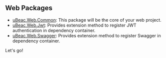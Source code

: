 ## Web Packages

- [uBeac.Web.Common](uBeac.Core.Web.Common): This package will be the core of your web project.
- [uBeac.Web.Jwt](uBeac.Core.Web.Jwt): Provides extension method to register JWT authentication in dependency container.
- [uBeac.Web.Swagger](uBeac.Core.Web.Swagger): Provides extension method to register Swagger in dependency container.

Let's go!

